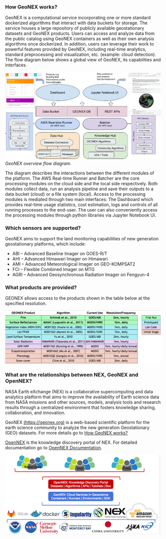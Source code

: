 ### How GeoNEX works?
GeoNEX is a computational service incorporating one or more standard dockerized algorithms that interact with data buckets for storage. The service houses a large repository of publicly available geostationary datasets and GeoNEX products. Users can access and analyze data from the public catalog using GeoNEX containers as well as their own analysis algorithms once dockerized. In addition, users can leverage their work to powerful features provided by GeoNEX, including real-time analytics, standard preprocessing and visualization, etc. (example: cloud detection). The flow diagram below shows a global view of GeoNEX, its capabilities and interfaces.

![img](assets/GeoNEX_diag.png)
*GeoNEX overview flow diagram*. 

The diagram describes the interactions between the different modules of the platform. The AWS Real-time Runner and Batcher are the core processing modules on the cloud side and the local side respectively. Both modules collect data, run an analysis pipeline and save their outputs to a data bucket (cloud) or a file system (local). Access to the processing modules is mediated through two main interfaces: The Dashboard which provides real-time usage statistics, cost estimation, logs and controls of all running processes to the end-user. The user can also conveniently access the processing modules through python libraries via Jupyter Notebook UI.

### Which sensors are supported?

GeoNEX aims to support the land monitoring capabilities of new generation geostationary platforms, which include:

- ABI – Advanced Baseline Imager on GOES-R/T
- AHI – Advanced Himawari Imager on Himawari
- AMI – Advanced Meteorological Imager on GEO-KOMPSAT2
- FCI – Flexible Combined Imager on MTG
- AGRI – Advanced Geosynchronous Radiation Imager on Fengyun-4

### What products are provided?

GEONEX allows access to the products shown in the table below at the specified resolution.

![img](assets/7umXZp45CK0kajTM6yTGV2B7dZ3AgLvmyslhCaEI1-xz0ialvoAxI40TE380paz5b6EbDMZw9hvherBo-Sk9vlz9FNyI2VeFkkn-DIRVyhWYcNKxb29O4kAC9-c29giRayFk62dS.png)

### What are the relationships between NEX, GeoNEX and OpenNEX?

NASA Earth eXchange (NEX) is a collaborative supercomputing and data analytics platform that aims to improve the availability of Earth science data from NASA missions and other sources, models, analysis tools and research results through a centralized environment that fosters knowledge sharing, collaboration, and innovation.

GeoNEX [(https://geonex.org)](https://geonex.org) is a web-based scientific platform for the earth science community to analyze the new generation Geostationary (GEO) datasets. For more details go to [How GeoNEX works?](#how-geonex-works)

[OpenNEX](https://opennex.org:9033/opennex) is the knowledge discovery portal of NEX. For detailed documentation go to
<a href="http://hawking.sv.cmu.edu:9039/!opennex/doku.php?id=appstore:register_api" target="_blank">OpenNEX Documentation</a>.

![image-20190313055334707](assets/Open-GeoNEX_diag.png)

